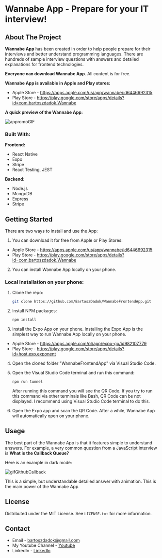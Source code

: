 # Wannabe App - Prepare for your IT interview!

## About The Project

**Wannabe App** has been created in order to help people prepare for their interviews and better understand programming languages. There are hundreds of sample interview questions with answers and detailed explanations for frontend technologies.

**Everyone can download Wannabe App**.
All content is for free.

**Wannabe App is available in Apple and Play stores:**

- Apple Store - https://apps.apple.com/us/app/wannabe/id6446692315
- Play Store - https://play.google.com/store/apps/details?id=com.bartoszdadok.Wannabe

**A quick preview of the Wannabe App:**

![appromoGIF](https://github.com/BartoszDadok/WannabeFrontendApp/assets/101389945/4ad6041d-786f-428c-883e-a9c32df7175a)

### Built With:

**Frontend:**

- React Native
- Expo
- Stripe
- React Testing, JEST

**Backend:**

- Node.js
- MongoDB
- Express
- Stripe

## Getting Started

There are two ways to install and use the App:

1. You can download it for free from Apple or Play Stores:

- Apple Store - https://apps.apple.com/us/app/wannabe/id6446692315
- Play Store - https://play.google.com/store/apps/details?id=com.bartoszdadok.Wannabe

2. You can install Wannabe App locally on your phone.

### Local installation on your phone:

1. Clone the repo:

   ```sh
   git clone https://github.com/BartoszDadok/WannabeFrontendApp.git
   ```

2. Install NPM packages:

   ```sh
   npm install
   ```

3. Install the Expo App on your phone.
   Installing the Expo App is the simplest way to run Wannabe App locally on your phone.

- Apple Store - https://apps.apple.com/pl/app/expo-go/id982107779
- Play Store - https://play.google.com/store/apps/details?id=host.exp.exponent

4. Open the cloned folder "WannabeFrontendApp" via Visual Studio Code.

5. Open the Visual Studio Code terminal and run this command:

   ```sh
   npm run tunnel
   ```

   After running this command you will see the QR Code. If you try to run this command via other terminals like Bash, QR Code can be not displayed. I recommend using Visual Studio Code terminal to do this.

6. Open the Expo app and scan the QR Code. After a while, Wannabe App will automatically open on your phone.

## Usage

The best part of the Wannabe App is that it features simple to understand answers.
For example, a very common question from a JavaScript interview is **What is the Callback Queue?**

Here is an example in dark mode:

![gifGithubCallback](https://github.com/BartoszDadok/WannabeFrontendApp/assets/101389945/d7024a9c-1fe2-4e01-b75b-6edd047a61d7)

This is a simple, but understandable detailed answer with animation. This is the main power of the Wannabe App.

## License

Distributed under the MIT License. See `LICENSE.txt` for more information.

## Contact

- Email - bartoszdadok@gmail.com
- My Youtube Channel - [Youtube](https://www.youtube.com/@wannabeIT)
- LinkedIn - [LinkedIn](https://www.linkedin.com/in/bartoszdadok/)
